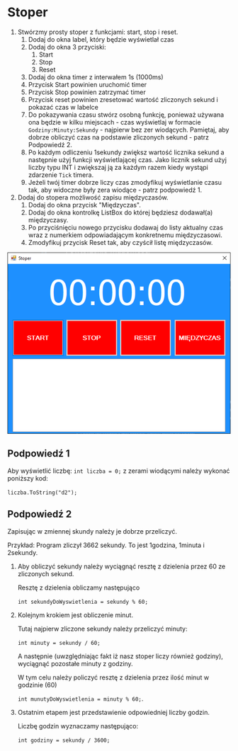 # Stoper

1. Stwórzmy prosty stoper z funkcjami: start, stop i reset.
   1. Dodaj do okna label, który będzie wyświetlał czas
   2. Dodaj do okna 3 przyciski:
      1. Start
      2. Stop
      3. Reset
   3. Dodaj do okna timer z interwałem 1s (1000ms)
   4. Przycisk Start powinien uruchomić timer
   5. Przycisk Stop powinien zatrzymać timer
   6. Przycisk reset powinien zresetować wartość zliczonych sekund i pokazać czas w labelce 
   7. Do pokazywania czasu stwórz osobną funkcję, ponieważ używana ona będzie w kilku miejscach - czas wyświetlaj w formacie `Godziny:Minuty:Sekundy` - najpierw bez zer wiodących. Pamiętaj, aby dobrze obliczyć czas na podstawie zliczonych sekund - patrz Podpowiedź 2.
   8. Po każdym odliczeniu 1sekundy zwiększ wartość licznika sekund a następnie użyj funkcji wyświetlającej czas. Jako licznik sekund użyj liczby typu INT i zwiększaj ją za każdym razem kiedy wystąpi zdarzenie `Tick` timera.
   9. Jeżeli twój timer dobrze liczy czas zmodyfikuj wyświetlanie czasu tak, aby widoczne były zera wiodące - patrz podpowiedź 1.
2. Dodaj do stopera możliwość zapisu międzyczasów.
   1. Dodaj do okna przycisk "Międzyczas".
   2. Dodaj do okna kontrolkę ListBox do której będziesz dodawał(a) międzyczasy.
   3. Po przyciśnięciu nowego przycisku dodawaj do listy aktualny czas wraz z numerkiem odpowiadającym konkretnemu międzyczasowi.
   4. Zmodyfikuj przycisk Reset tak, aby czyścił listę międzyczasów.

![Wygląd okna](Grafiki/T18_screen1.png)

## Podpowiedź 1

Aby wyświetlić liczbę: `int liczba = 0;` z zerami wiodącymi należy wykonać poniższy kod:

`liczba.ToString("d2");`

## Podpowiedź 2

Zapisując w zmiennej skundy należy je dobrze przeliczyć. 

Przykład:
Program zliczył 3662 sekundy. To jest 1godzina, 1minuta i 2sekundy.
1. Aby obliczyć sekundy należy wyciągnąć resztę z dzielenia przez 60 ze zliczonych sekund. 

    Resztę z dzielenia obliczamy następująco 
    
    `int sekundyDoWyswietlenia = sekundy % 60;`

2. Kolejnym krokiem jest obliczenie minut.

   Tutaj najpierw zliczone sekundy należy przeliczyć minuty: 
   
   `int minuty = sekundy / 60;`

   A następnie (uwzględniając fakt iż nasz stoper liczy również godziny), wyciągnąć pozostałe minuty z godziny.
   
   W tym celu należy policzyć resztę z dzielenia przez ilość minut w godzinie (60) 
   
   `int munutyDoWyswietlenia = minuty % 60;`.

3. Ostatnim etapem jest przedstawienie odpowiedniej liczby godzin.
   
   Liczbę godzin wyznaczamy następująco: 
   
   `int godziny = sekundy / 3600;`
